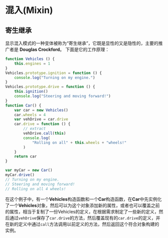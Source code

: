 # 混入(Mixin)
## 寄生继承
显示混入模式的一种变体被称为“寄生继承”，它既是显性的又是隐性的，主要的推广者是 **Douglas Crockford**。
下面是它的工作原理：
``` js
function Vehicles () {
    this.engines = 1
}
Vehicles.prototype.ignition = function () {
    console.log("Turning on my engine.")
}
Vehicles.prototype.drive = function () {
    this.ignition()
    console.log("Steering and moving forward!")
}
function Car() {
    var car = new Vehicles()
    car.wheels = 4
    var vehDrive = car.drive
    car.drive = function () {
        // extract 
        vehDrive.call(this)
        console.log(
            "Rolling on all" + this.wheels + "wheels!"
        )
    }
    return car
}

var myCar = new Car()
myCar.drive()
// Turning on my engine.
// Steering and moving forward!
// Rolling on all 4 wheels!
```
在这个例子中，有一个**Vehicles**构造函数和一个**Car**构造函数，在**Car**中先实例化了一个**Vehicles**对象，然后可以为这个对象添加新的属性，或者也可以覆盖之前的属性，相当于复制了一份Vehicles的定义，在根据需求制定了一些新的定义，然后通过`vehDrive`保存了`car.drive`的方法，然后覆盖现有的`car.drive`的定义，并在新的定义中通过`call`方法调用以前定义的方法，然后返回这个符合对象构建的实例。